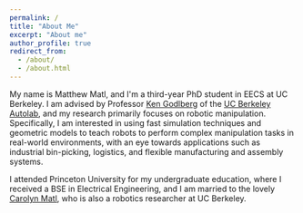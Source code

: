 ```yaml
---
permalink: /
title: "About Me"
excerpt: "About me"
author_profile: true
redirect_from: 
  - /about/
  - /about.html
---
```


My name is Matthew Matl, and I'm a third-year PhD student in EECS at UC Berkeley.
I am advised by Professor [Ken Godlberg](http://goldberg.berkeley.edu/) of the [UC Berkeley Autolab](http://autolab.berkeley.edu/), and
my research primarily focuses on robotic manipulation.
Specifically, I am interested in using fast simulation techniques and geometric models to teach robots to perform complex manipulation tasks in real-world environments, with an eye towards applications such as industrial bin-picking, logistics, and flexible manufacturing and assembly systems.

I attended Princeton University for my undergraduate education, where I received a BSE in Electrical Engineering, and I am married to the lovely [Carolyn Matl](https://carolynlc.github.io), who is also a robotics researcher at UC Berkeley.

